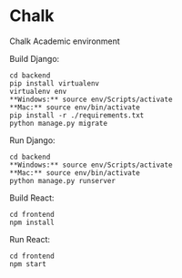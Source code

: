 # Chalk

Chalk Academic environment

Build Django:

```
cd backend
pip install virtualenv
virtualenv env
**Windows:** source env/Scripts/activate
**Mac:** source env/bin/activate
pip install -r ./requirements.txt
python manage.py migrate
```

Run Django:

```
cd backend
**Windows:** source env/Scripts/activate
**Mac:** source env/bin/activate
python manage.py runserver
```

Build React:

```
cd frontend
npm install
```
Run React:

```
cd frontend
npm start
```
